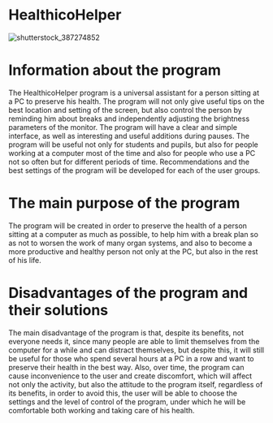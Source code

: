   # HealthicoHelper

![shutterstock_387274852](https://github.com/Y4rosl4v/HealthicoHelper/assets/145491610/2aa86882-9285-4088-8f40-9c0e55fb54ed)

  # Information about the program
The HealthicoHelper program is a universal assistant for a person sitting at a PC to preserve his health. The program will not only give useful tips on the best location and setting of the screen, but also control the person by reminding him about breaks and independently adjusting the brightness parameters of the monitor. The program will have a clear and simple interface, as well as interesting and useful additions during pauses. The program will be useful not only for students and pupils, but also for people working at a computer most of the time and also for people who use a PC not so often but for different periods of time. Recommendations and the best settings of the program will be developed for each of the user groups.
  
  # The main purpose of the program
The program will be created in order to preserve the health of a person sitting at a computer as much as possible, to help him with a break plan so as not to worsen the work of many organ systems, and also to become a more productive and healthy person not only at the PC, but also in the rest of his life.

  # Disadvantages of the program and their solutions
The main disadvantage of the program is that, despite its benefits, not everyone needs it, since many people are able to limit themselves from the computer for a while and can distract themselves, but despite this, it will still be useful for those who spend several hours at a PC in a row and want to preserve their health in the best way. Also, over time, the program can cause inconvenience to the user and create discomfort, which will affect not only the activity, but also the attitude to the program itself, regardless of its benefits, in order to avoid this, the user will be able to choose the settings and the level of control of the program, under which he will be comfortable both working and taking care of his health.
